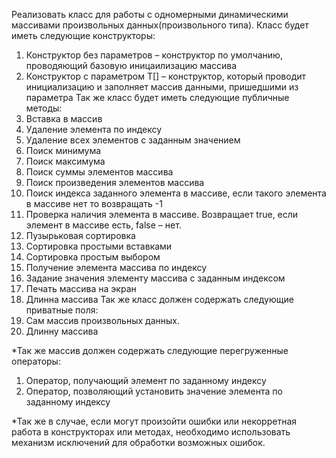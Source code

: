 Реализовать класс для работы с одномерными динамическими массивами произвольных данных(произвольного типа). Класс будет иметь следующие конструкторы:
1. Конструктор без параметров – конструктор по умолчанию, проводяющий базовую иницаилизацию массива
2. Конструктор с параметром T[] – конструктор, который проводит инициализацию и заполняет массив данными, пришедшими из параметра
Так же класс будет иметь следующие публичные методы:
1. Вставка в массив
2. Удаление элемента по индексу
3. Удаление всех элементов с заданным значением
4. Поиск минимума
5. Поиск максимума
6. Поиск суммы элементов массива
7. Поиск произведения элементов массива
8. Поиск индекса заданного элемента в массиве, если такого элемента в массиве нет то возвращать -1
9. Проверка наличия элемента в массиве. Возвращает true, если элемент в массиве есть, false – нет.
10. Пузырьковая сортировка
11. Сортировка простыми вставками
12. Сортировка простым выбором
13. Получение элемента массива по индексу
14. Задание значения элементу массива с заданным индексом
15. Печать массива на экран
16. Длинна массива
Так же класс должен содержать следующие приватные поля:
1. Сам массив произвольных данных.
2. Длинну массива

*Так же массив должен содержать следующие перегруженные операторы:
1. Оператор, получающий элемент по заданному индексу
2. Оператор, позволяющий установить значение элемента по заданному индексу

*Так же в случае, если могут произойти ошибки или некорретная работа в конструкторах или методах, необходимо использовать механизм исключений для обработки возможных ошибок.